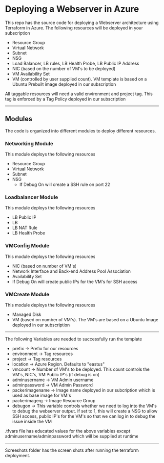 # Deploying a Webserver in Azure

This repo has the source code for deploying a Webserver architecture using Terraform in Azure. The following resources will be deployed in your subscription
- Resource Group
- Virtual Network
- Subnet
- NSG
- Load Balancer, LB rules, LB Health Probe, LB Public IP Address
- NIC (based on the number of VM's to be deployed)
- VM Availability Set
- VM (controlled by user supplied count). VM template is based on a Ubuntu Prebuilt image deployed in our subscription

All taggable resources will need a valid environment and project tag. This tag is enforced by a Tag Policy deployed in our subscription

---
## Modules
The code is organized into different modules to deploy different resources.

### Networking Module
This module deploys the following resources
- Resource Group
- Virtual Network
- Subnet
- NSG
  - If Debug On will create a SSH rule on port 22

### Loadbalancer Module
This module deploys the following resources
- LB Public IP
- LB 
- LB NAT Rule
- LB Health Probe

### VMConfig Module
This module deploys the following resources
- NIC (based on number of VM's)
- Network Interface and Back-end Address Pool Association
- Availability Set
- If Debug On will create public IPs for the VM's for SSH access

### VMCreate Module
This module deploys the following resources
- Managed Disk
- VM (based on number of VM's). The VM's are based on a Ubuntu Image deployed in our subscription

---
The following Variables are needed to successfully run the template
- prefix -> Prefix for our resources
- environment -> Tag resources
- project -> Tag resources
- location -> Azure Region. Defaults to "eastus"
- vmcount -> Number of VM's to be deployed. This count controls the VM's, NIC's, VM Public IP's (if debug is on)
- adminusername -> VM Admin username
- adminpassword -> VM Admin Password
- packerimagename -> Image name deployed in our subcription which is used as base image for VM's
- packerimagerg -> Image Resource Group
- debugon -> This variable controls whether we need to log into the VM's to debug the webserver output. If set to 1, this will create a NSG to allow SSH access, public IP's for the VM's so that we can log in to debug the issue inside the VM

.tfvars file has educated values for the above variables except adminusername/adminpassword which will be supplied at runtime

---
Screeshots folder has the screen shots after running the terraform deployment.